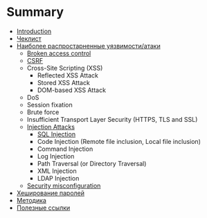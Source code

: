 # Summary

* [Introduction](README.md)
* [Чеклист](cheklist.md)
* [Наиболее распростарненные уязвимости/атаки](vulnerability-types.md)
   * [Broken access control](broken_access_control.md)
   * [CSRF](csrf.md)
   * Cross-Site Scripting (XSS)
       * Reflected XSS Attack
       * Stored XSS Attack
       * DOM-based XSS Attack
   * DoS
   * Session fixation
   * Brute force
   * Insufficient Transport Layer Security (HTTPS, TLS and SSL)
   * [Injection Attacks](injection_attacks.md)
       * [SQL Injection](sql_injection.md)
       * Code Injection (Remote file inclusion, Local file inclusion)
       * Command Injection
       * Log Injection
       * Path Traversal (or Directory Traversal)
       * XML Injection
       * LDAP Injection
   * [Security misconfiguration](security_misconfiguration.md)
* [Хеширование паролей](passwords-hashing.md)
* [Методика](method)
* [Полезные ссылки](links.md)

